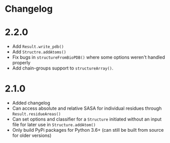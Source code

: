 # Changelog

# 2.2.0

- Add `Result.write_pdb()`
- Add `Structre.addAtoms()`
- Fix bugs in `structureFromBioPDB()` where some options weren't handled properly
- Add chain-groups support to `structureArray()`.

# 2.1.0

- Added changelog
- Can access absolute and relative SASA for individual residues through `Result.residueAreas()`
- Can set options and classifier for a `Structure` initiated without an input file for later
  use in `Structure.addAtom()`
- Only build PyPi packages for Python 3.6+ (can still be built from source for older versions)
